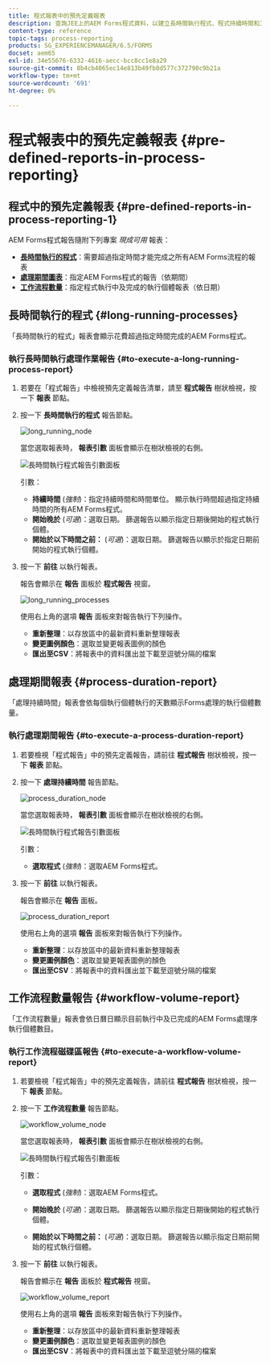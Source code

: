 ```yaml
---
title: 程式報表中的預先定義報表
description: 查詢JEE上的AEM Forms程式資料，以建立長時間執行程式、程式持續時間和工作流程量的報告
content-type: reference
topic-tags: process-reporting
products: SG_EXPERIENCEMANAGER/6.5/FORMS
docset: aem65
exl-id: 34e55676-6332-4616-aecc-bcc8cc1e8a29
source-git-commit: 8b4cb4065ec14e813b49fb0d577c372790c9b21a
workflow-type: tm+mt
source-wordcount: '691'
ht-degree: 0%

---
```


# 程式報表中的預先定義報表 {#pre-defined-reports-in-process-reporting}

## 程式中的預先定義報表 {#pre-defined-reports-in-process-reporting-1}

AEM Forms程式報告隨附下列專案 *現成可用* 報表：

* **[長時間執行的程式](#long-running-processes)**：需要超過指定時間才能完成之所有AEM Forms流程的報表
* **[處理期間圖表](#process-duration-report)**：指定AEM Forms程式的報告（依期間）
* **[工作流程數量](#workflow-volume-report)**：指定程式執行中及完成的執行個體報表（依日期）

## 長時間執行的程式 {#long-running-processes}

「長時間執行的程式」報表會顯示花費超過指定時間完成的AEM Forms程式。

### 執行長時間執行處理作業報告 {#to-execute-a-long-running-process-report}

1. 若要在「程式報告」中檢視預先定義報告清單，請至 **程式報告** 樹狀檢視，按一下 **報表** 節點。
1. 按一下 **長時間執行的程式** 報告節點。

   ![long_running_node](assets/long_running_node.png)

   當您選取報表時， **報表引數** 面板會顯示在樹狀檢視的右側。

   ![長時間執行程式報告引數面板](assets/report_parameters_panel.png)

   引數：

   * **持續時間** (*強制*)：指定持續時間和時間單位。 顯示執行時間超過指定持續時間的所有AEM Forms程式。
   * **開始晚於** (*可選*)：選取日期。 篩選報告以顯示指定日期後開始的程式執行個體。
   * **開始於以下時間之前：** (*可選*)：選取日期。 篩選報告以顯示於指定日期前開始的程式執行個體。

1. 按一下 **前往** 以執行報表。

   報告會顯示在 **報告** 面板於 **程式報告** 視窗。

   ![long_running_processes](assets/long_running_processes.png)

   使用右上角的選項 **報告** 面板來對報告執行下列操作。

   * **重新整理**：以存放區中的最新資料重新整理報表
   * **變更圖例顏色**：選取並變更報表圖例的顏色
   * **匯出至CSV**：將報表中的資料匯出並下載至逗號分隔的檔案

## 處理期間報表  {#process-duration-report}

「處理持續時間」報表會依每個執行個體執行的天數顯示Forms處理的執行個體數量。

### 執行處理期間報告 {#to-execute-a-process-duration-report}

1. 若要檢視「程式報告」中的預先定義報告，請前往 **程式報告** 樹狀檢視，按一下 **報表** 節點。
1. 按一下 **處理持續時間** 報告節點。

   ![process_duration_node](assets/process_duration_node.png)

   當您選取報表時， **報表引數** 面板會顯示在樹狀檢視的右側。

   ![長時間執行程式報告引數面板](assets/process_duration_params.png)

   引數：

   * **選取程式** (*強制*)：選取AEM Forms程式。

1. 按一下 **前往** 以執行報表。

   報告會顯示在 **報告** 面板。

   ![process_duration_report](assets/process_duration_report.png)

   使用右上角的選項 **報告** 面板來對報告執行下列操作。

   * **重新整理**：以存放區中的最新資料重新整理報表
   * **變更圖例顏色**：選取並變更報表圖例的顏色
   * **匯出至CSV**：將報表中的資料匯出並下載至逗號分隔的檔案

## 工作流程數量報告 {#workflow-volume-report}

「工作流程數量」報表會依日曆日顯示目前執行中及已完成的AEM Forms處理序執行個體數目。

### 執行工作流程磁碟區報告 {#to-execute-a-workflow-volume-report}

1. 若要檢視「程式報告」中的預先定義報告，請前往 **程式報告** 樹狀檢視，按一下 **報表** 節點。
1. 按一下 **工作流程數量** 報告節點。

   ![workflow_volume_node](assets/workflow_volume_node.png)

   當您選取報表時， **報表引數** 面板會顯示在樹狀檢視的右側。

   ![長時間執行程式報告引數面板](assets/workflow_volume_params.png)

   引數：

   * **選取程式** (*強制*)：選取AEM Forms程式。

   * **開始晚於** (*可選*)：選取日期。 篩選報告以顯示指定日期後開始的程式執行個體。

   * **開始於以下時間之前：** (*可選*)：選取日期。 篩選報告以顯示指定日期前開始的程式執行個體。

1. 按一下 **前往** 以執行報表。

   報告會顯示在 **報告** 面板於 **程式報告** 視窗。

   ![workflow_volume_report](assets/workflow_volume_report.png)

   使用右上角的選項 **報告** 面板來對報告執行下列操作。

   * **重新整理**：以存放區中的最新資料重新整理報表
   * **變更圖例顏色**：選取並變更報表圖例的顏色
   * **匯出至CSV**：將報表中的資料匯出並下載至逗號分隔的檔案
